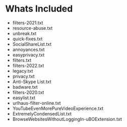 # Whats Included
- filters-2021.txt
- resource-abuse.txt
- unbreak.txt
- quick-fixes.txt
- SocialShareList.txt
- annoyances.txt
- easyprivacy.txt
- filters.txt
- filters-2022.txt
- legacy.txt
- privacy.txt
- Anti-Skype List.txt
- badware.txt
- filters-2020.txt
- easylist.txt
- urlhaus-filter-online.txt
- YouTubeEvenMorePureVideoExperience.txt
- ExtremelyCondensedList.txt
- BrowseWebsitesWithoutLoggingIn-uBOExtension.txt
